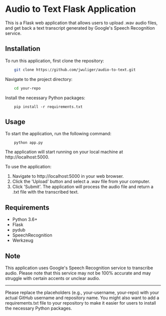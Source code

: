 # Audio to Text Flask Application

This is a Flask web application that allows users to upload .wav audio files, and get back a text transcript generated by Google's Speech Recognition service.

## Installation

To run this application, first clone the repository:

```bash
    git clone https://github.com/jwuliger/audio-to-text.git
```
Navigate to the project directory:

```bash
    cd your-repo
```
Install the necessary Python packages:
```
    pip install -r requirements.txt
```

## Usage

To start the application, run the following command:
```
    python app.py
```

The application will start running on your local machine at http://localhost:5000.

To use the application:

1. Navigate to http://localhost:5000 in your web browser.
2. Click the 'Upload' button and select a .wav file from your computer.
3. Click 'Submit'. The application will process the audio file and return a .txt file with the transcribed text.

## Requirements

- Python 3.6+
- Flask
- pydub
- SpeechRecognition
- Werkzeug

## Note

This application uses Google's Speech Recognition service to transcribe audio. Please note that this service may not be 100% accurate and may struggle with certain accents or unclear audio.

- - - -

Please replace the placeholders (e.g., your-username, your-repo) with your actual GitHub username and repository name. You might also want to add a requirements.txt file to your repository to make it easier for users to install the necessary Python packages.
